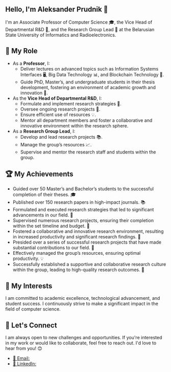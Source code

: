 ## Hello, I'm Aleksander Prudnik 👋

I'm an Associate Professor of Computer Science 🎓, the Vice Head of Departmental R&D 🚀, and the Research Group Lead 🧪 at the Belarusian State University of Informatics and Radioelectronics.

## 🎯 My Role
- As a **Professor**, I:
    - Deliver lectures on advanced topics such as Information Systems Interfaces 🖥️, Big Data Technology 📊, and Blockchain Technology 🔗.
    - Guide PhD, Master’s, and undergraduate students in their thesis development, fostering an environment of academic growth and innovation 🌱.
- As the **Vice Head of Departmental R&D**, I:
    - Formulate and implement research strategies 📝.
    - Oversee ongoing research projects 🔬.
    - Ensure efficient use of resources 💡.
    - Mentor all department members and foster a collaborative and innovative environment within the research sphere.
- As a **Research Group Lead**, I:
    - Develop and lead research projects 📚.
    - Manage the group’s resources 📈.
    - Supervise and mentor the research staff and students within the group.

## 🏆 My Achievements
- Guided over 50 Master’s and Bachelor’s students to the successful completion of their theses. 🎓
- Published over 150 research papers in high-impact journals. 📚
- Formulated and executed research strategies that led to significant advancements in our field. 🎯
- Supervised numerous research projects, ensuring their completion within the set timeline and budget. 🚀
- Fostered a collaborative and innovative research environment, resulting in increased productivity and significant research findings. 🌱
- Presided over a series of successful research projects that have made substantial contributions to our field. 🏅
- Effectively managed the group’s resources, ensuring optimal productivity. 💡
- Successfully established a supportive and collaborative research culture within the group, leading to high-quality research outcomes. 🤝

## 🚀 My Interests
I am committed to academic excellence, technological advancement, and student success. I continuously strive to make a significant impact in the field of computer science.

## 🤝 Let's Connect
I am always open to new challenges and opportunities. If you're interested in my work or would like to collaborate, feel free to reach out. I'd love to hear from you! 😊

- [📧 Email:](aleksander.prudnik@bsuir.by)
- [🔗 LinkedIn:](https://www.linkedin.com/in/aleksanderprudnik/)
